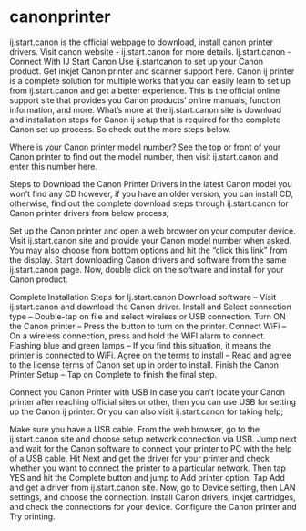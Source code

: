 # canonprinter
ij.start.canon is the official webpage to download, install canon printer drivers. Visit canon website - ij.start.canon for more details.
Ij.start.canon - Connect With IJ Start Canon
Use ij.startcanon to set up your Canon product. Get inkjet Canon printer and scanner support here. Canon ij printer is a complete solution for multiple works that you can easily learn to set up from ij.start.canon and get a better experience. This is the official online support site that provides you Canon products’ online manuals, function information, and more. What’s more at the ij.start.canon site is download and installation steps for Canon ij setup that is required for the complete Canon set up process. So check out the more steps below.


Where is your Canon printer model number?
See the top or front of your Canon printer to find out the model number, then visit ij.start.canon and enter this number here.


Steps to Download the Canon Printer Drivers
In the latest Canon model you won’t find any CD however, if you have an older version, you can install CD, otherwise, find out the complete download steps through ij.start.canon for Canon printer drivers from below process;

Set up the Canon printer and open a web browser on your computer device.
Visit ij.start.canon site and provide your Canon model number when asked.
You may also choose from bottom options and hit the “click this link” from the display.
Start downloading Canon drivers and software from the same ij.start.canon page.
Now, double click on the software and install for your Canon product.

Complete Installation Steps for Ij.start.canon
Download software – Visit ij.start.canon and download the Canon driver.
Install and Select connection type – Double-tap on file and select wireless or USB connection.
Turn ON the Canon printer – Press the button to turn on the printer.
Connect WiFi – On a wireless connection, press and hold the WiFI alarm to connect.
Flashing blue and green lamps – If you find this situation, it means the printer is connected to WiFi.
Agree on the terms to install – Read and agree to the license terms of Canon set up in order to install.
Finish the Canon Printer Setup – Tap on Complete to finish the final step.

Connect you Canon Printer with USB
In case you can’t locate your Canon printer after reaching official sites or other, then you can use USB for setting up the Canon ij printer. Or you can also visit ij.start.canon for taking help;

Make sure you have a USB cable.
From the web browser, go to the ij.start.canon site and choose setup network connection via USB.
Jump next and wait for the Canon software to connect your printer to PC with the help of a USB cable.
Hit Next and get the driver for your printer and check whether you want to connect the printer to a particular network.
Then tap YES and hit the Complete button and jump to Add printer option.
Tap Add and get a driver from ij.start.canon site.
Now, go to Device setting, then LAN settings, and choose the connection.
Install Canon drivers, inkjet cartridges, and check the connections for your device.
Configure the Canon printer and Try printing.
